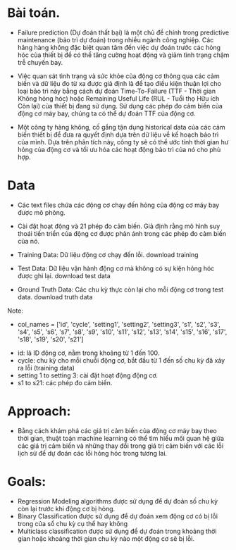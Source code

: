 # Bài toán.
- Failure prediction (Dự đoán thất bại) là một chủ đề chính trong predictive maintenance (bảo trì dự đoán) trong nhiều ngành công nghiệp. Các hãng hàng không đặc biệt quan tâm đến việc dự đoán trước các hỏng hóc của thiết bị để có thể tăng cường hoạt động và giảm tình trạng chậm trễ chuyến bay.

- Việc quan sát tình trạng và sức khỏe của động cơ thông qua các cảm biến và dữ liệu đo từ xa được giả định là để tạo điều kiện thuận lợi cho loại bảo trì này bằng cách dự đoán Time-To-Failure (TTF - Thời gian Không hỏng hóc) hoặc Remaining Useful Life (RUL - Tuổi thọ Hữu ích Còn lại) của thiết bị đang sử dụng. Sử dụng các phép đo cảm biến của động cơ máy bay, chúng ta có thể dự đoán TTF của động cơ.

- Một công ty hàng không, cố gắng tận dụng historical data của các cảm biến thiết bị để đưa ra quyết định dựa trên dữ liệu về kế hoạch bảo trì của mình. Dựa trên phân tích này, công ty sẽ có thể ước tính thời gian hư hỏng của động cơ và tối ưu hóa các hoạt động bảo trì của nó cho phù hợp.

# Data
- Các text files chứa các động cơ chạy đến hỏng của động cơ máy bay được mô phỏng.
- Cài đặt hoạt động và 21 phép đo cảm biến. Giả định rằng mô hình suy thoái tiến triển của động cơ được phản ánh trong các phép đo cảm biến của nó.

- Training Data: Dữ liệu động cơ chạy đến lỗi. download training
- Test Data: Dữ liệu vận hành động cơ mà không có sự kiện hỏng hóc được ghi lại. download test data
- Ground Truth Data: Các chu kỳ thực còn lại cho mỗi động cơ trong test data. download truth data


Note:
- col_names = ['id', 'cycle', 'setting1', 'setting2', 'setting3', 's1', 's2', 's3', 's4', 's5', 's6', 's7', 's8', 's9', 's10', 's11', 's12', 's13', 's14', 's15', 's16', 's17', 's18', 's19', 's20', 's21']
+ id: là ID động cơ, nằm trong khoảng từ 1 đến 100.
+ cycle: chu kỳ cho mỗi chuỗi động cơ, bắt đầu từ 1 đến số chu kỳ đã xảy ra lỗi (training data)
+ setting 1 to setting 3: cài đặt hoạt động động cơ.
+ s1 to s21: các phép đo cảm biến.


# Approach:
- Bằng cách khám phá các giá trị cảm biến của động cơ máy bay theo thời gian, thuật toán machine learning có thể tìm hiểu mối quan hệ giữa các giá trị cảm biến và những thay đổi trong giá trị cảm biến với các lỗi lịch sử để dự đoán các lỗi hỏng hóc trong tương lai. 


# Goals:

- Regression Modeling algorithms được sử dụng để dự đoán số chu kỳ còn lại trước khi động cơ bị hỏng.
- Binary Classification được sử dụng để dự đoán xem động cơ có bị lỗi trong cửa sổ chu kỳ cụ thể hay không
- Multiclass classification được sử dụng để dự đoán trong khoảng thời gian hoặc khoảng thời gian chu kỳ nào một động cơ sẽ bị lỗi.
